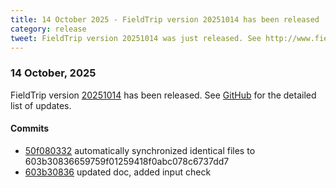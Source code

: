 ```yaml
---
title: 14 October 2025 - FieldTrip version 20251014 has been released
category: release
tweet: FieldTrip version 20251014 was just released. See http://www.fieldtriptoolbox.org/#14-october-2025
---
```


### 14 October, 2025

FieldTrip version [20251014](http://github.com/fieldtrip/fieldtrip/releases/tag/20251014) has been released.
See [GitHub](https://github.com/fieldtrip/fieldtrip/compare/20250928...20251014) for the detailed list of updates.

#### Commits

- [50f080332](http://github.com/fieldtrip/fieldtrip/commit/50f080332) automatically synchronized identical files to 603b30836659759f01259418f0abc078c6737dd7
- [603b30836](http://github.com/fieldtrip/fieldtrip/commit/603b30836) updated doc, added input check
